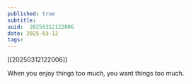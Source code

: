 ```yaml
---
published: true
subtitle: 
uuid:  20250312122006
date: 2025-03-12
tags: 
---
```


[[20250312122006]]

<!-- #  Want -->

When you enjoy things too much, you want things too much.